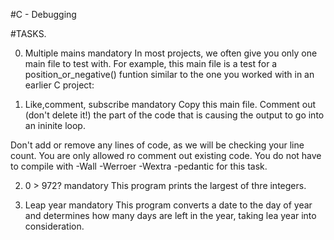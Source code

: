 #C - Debugging

#TASKS.

0. Multiple mains
mandatory
In most projects, we often give you only one main file to test with. For example, this main file is a test for a position_or_negative() funtion similar to the one you worked with in an earlier C project:

1. Like,comment, subscribe
mandatory
Copy this main file. Comment out (don't delete it!) the part of the code that is causing the output to go into an ininite loop.

Don't add or remove any lines of code, as we will be checking your line count. You are only allowed ro comment out existing code.
You do not have to compile with -Wall -Werroer -Wextra -pedantic for this task.

2. 0 > 972?
mandatory
This program prints the largest of thre integers.

3. Leap year
mandatory
This program converts a date to the day of year and determines how many days are left in the year, taking lea year into consideration.
